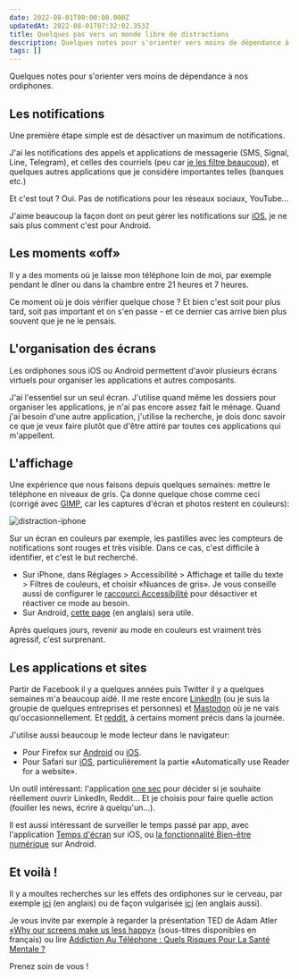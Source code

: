 ```yaml
---
date: 2022-08-01T00:00:00.000Z
updatedAt: 2022-08-01T07:32:02.353Z
title: Quelques pas vers un monde libre de distractions
description: Quelques notes pour s'orienter vers moins de dépendance à nos ordiphones.
tags: []
---
```


Quelques notes pour s'orienter vers moins de dépendance à nos ordiphones.

## Les notifications

Une première étape simple est de désactiver un maximum de notifications.

J'ai les notifications des appels et applications de messagerie (SMS, Signal, Line, Telegram), et celles des courriels (peu car [je les filtre beaucoup](https://sieg.fr/ied/faire-la-paix-avec-ses-courriels)), et quelques autres applications que je considère importantes telles (banques etc.)

Et c'est tout ? Oui. Pas de notifications pour les réseaux sociaux, YouTube...

J'aime beaucoup la façon dont on peut gérer les notifications sur [iOS](https://support.apple.com/fr-fr/HT201925), je ne sais plus comment c'est pour Android.

## Les moments «off»

Il y a des moments où je laisse mon téléphone loin de moi, par exemple pendant le dîner ou dans la chambre entre 21 heures et 7 heures.

Ce moment où je dois vérifier quelque chose ? Et bien c'est soit pour plus tard, soit pas important et on s'en passe - et ce dernier cas arrive bien plus souvent que je ne le pensais.

## L'organisation des écrans

Les ordiphones sous iOS ou Android permettent d'avoir plusieurs écrans virtuels pour organiser les applications et autres composants.

J'ai l'essentiel sur un seul écran. J'utilise quand même les dossiers pour organiser les applications, je n'ai pas encore assez fait le ménage. Quand j'ai besoin d'une autre application, j'utilise la recherche, je dois donc savoir ce que je veux faire plutôt que d'être attiré par toutes ces applications qui m'appellent.

## L'affichage

Une expérience que nous faisons depuis quelques semaines: mettre le téléphone en niveaux de gris. Ça donne quelque chose comme ceci (corrigé avec [GIMP](https://www.gimp.org/), car les captures d'écran et photos restent en couleurs):

![distraction-iphone](/assets/contentful/60RV3lVup8whkeEMQkEiLe/bf3c66396ba483b8d913dd4cf5436434/distraction-iphone.jpg)

Sur un écran en couleurs par exemple, les pastilles avec les compteurs de notifications sont rouges et très visible. Dans ce cas, c'est difficile à identifier, et c'est le but recherché.

- Sur iPhone, dans Réglages > Accessibilité > Affichage et taille du texte > Filtres de couleurs, et choisir «Nuances de gris». Je vous conseille aussi de configurer le [raccourci Accessibilité](https://support.apple.com/fr-fr/HT204390) pour désactiver et réactiver ce mode au besoin.
- Sur Android, [cette page](https://www.droidviews.com/enable-grayscale-mode-on-any-android/) (en anglais) sera utile.

Après quelques jours, revenir au mode en couleurs est vraiment très agressif, c'est surprenant.

## Les applications et sites

Partir de Facebook il y a quelques années puis Twitter il y a quelques semaines m'a beaucoup aidé. Il me reste encore [LinkedIn](https://www.linkedin.com/in/siegfriedehret/) (ou je suis la groupie de quelques entreprises et personnes) et [Mastodon](https://mastodon.ehret.me/@SiegfriedEhret) où je ne vais qu'occasionnellement. Et [reddit](https://old.reddit.com/), à certains moment précis dans la journée.

J'utilise aussi beaucoup le mode lecteur dans le navigateur:

- Pour Firefox sur [Android](https://support.mozilla.org/fr/kb/activer-mode-lecture-firefox-android) ou [iOS](https://support.mozilla.org/fr/kb/consultez-des-pages-web-en-mode-lecture).
- Pour Safari sur [iOS](https://support.apple.com/guide/iphone/hide-ads-and-distractions-iphdc30e3b86/ios), particulièrement la partie «Automatically use Reader for a website».

Un outil intéressant: l'application [one sec](https://one-sec.app/) pour décider si je souhaite réellement ouvrir LinkedIn, Reddit... Et je choisis pour faire quelle action (fouiller les news, écrire à quelqu'un...).

Il est aussi intéressant de surveiller le temps passé par app, avec l'application [Temps d'écran](https://support.apple.com/fr-fr/HT208982) sur iOS, ou [la fonctionnalité Bien-être numérique](https://support.google.com/android/answer/9346420?hl=fr) sur Android.

## Et voilà !

Il y a moultes recherches sur les effets des ordiphones sur le cerveau, par exemple [ici](https://journals.plos.org/plosone/search?q=smartphone) (en anglais) ou de façon vulgarisée [ici](https://www.psypost.org/?s=smartphone) (en anglais aussi).

Je vous invite par exemple à regarder la présentation TED de Adam Atler [«Why our screens make us less happy»](https://www.ted.com/talks/adam_alter_why_our_screens_make_us_less_happy) (sous-titres disponibles en français) ou lire [Addiction Au Téléphone : Quels Risques Pour La Santé Mentale ?](https://www.forbes.fr/technologie/addiction-au-telephone-quels-risques-pour-la-sante-mentale/)

Prenez soin de vous !
